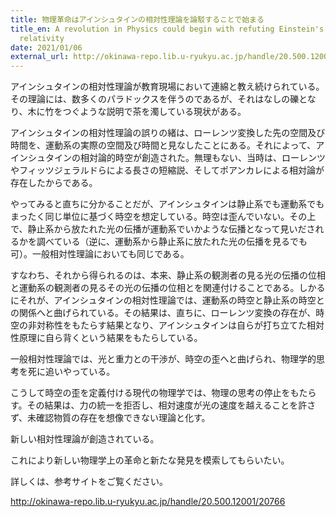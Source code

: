 ```yaml
---
title: 物理革命はアインシュタインの相対性理論を論駁することで始まる
title_en: A revolution in Physics could begin with refuting Einstein's theory of
  relativity
date: 2021/01/06
external_url: http://okinawa-repo.lib.u-ryukyu.ac.jp/handle/20.500.12001/20766
---
```

アインシュタインの相対性理論が教育現場において連綿と教え続けられている。その理論には、数多くのパラドックスを伴うのであるが、それはなしの礫となり、木に竹をつぐような説明で茶を濁している現状がある。

アインシュタインの相対性理論の誤りの緒は、ローレンツ変換した先の空間及び時間を、運動系の実際の空間及び時間と見なしたことにある。それによって、アインシュタインの相対論的時空が創造された。無理もない、当時は、ローレンツやフィッツジェラルドらによる長さの短縮説、そしてポアンカレによる相対論が存在したからである。

やってみると直ちに分かることだが、アインシュタインは静止系でも運動系でもまったく同じ単位に基づく時空を想定している。時空は歪んでいない。その上で、静止系から放たれた光の伝播が運動系でいかような伝播となって見いだされるかを調べている（逆に、運動系から静止系に放たれた光の伝播を見るでも可）。一般相対性理論においても同じである。

すなわち、それから得られるのは、本来、静止系の観測者の見る光の伝播の位相と運動系の観測者の見るその光の伝播の位相とを関連付けることである。しかるにそれが、アインシュタインの相対性理論では、運動系の時空と静止系の時空との関係へと曲げられている。その結果は、直ちに、ローレンツ変換の存在が、時空の非対称性をもたらす結果となり、アインシュタインは自らが打ち立てた相対性原理に自ら背くという結果をもたらしている。

一般相対性理論では、光と重力との干渉が、時空の歪へと曲げられ、物理学的思考を死に追いやっている。

こうして時空の歪を定義付ける現代の物理学では、物理の思考の停止をもたらす。その結果は、力の統一を拒否し、相対速度が光の速度を越えることを許さず、未確認物質の存在を想像できない理論と化す。

新しい相対性理論が創造されている。

これにより新しい物理学上の革命と新たな発見を模索してもらいたい。

詳しくは、参考サイトをご覧ください。

http://okinawa-repo.lib.u-ryukyu.ac.jp/handle/20.500.12001/20766